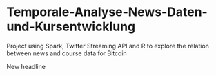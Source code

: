 # Temporale-Analyse-News-Daten-und-Kursentwicklung

Project using Spark, Twitter Streaming API and R to explore the relation between news and course data for Bitcoin

 New headline
